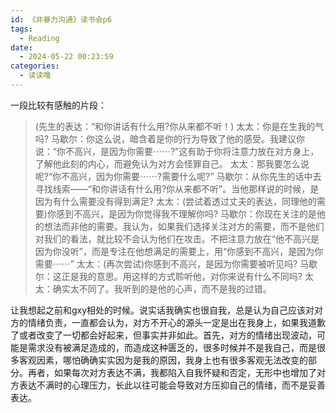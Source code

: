 ```yaml
---
id: 《非暴力沟通》读书会p6
tags:
  - Reading
date:
  - 2024-05-22 00:23:59
categories:
  - 读读噜
---
```

一段比较有感触的片段：

> (先生的表达：“和你讲话有什么用?你从来都不听！)
太太：你是在生我的气吗?
马歇尔：你这么说，暗含着是你的行为导致了他的感受。我建议你说：“你不高兴，是因为你需要⋯⋯?”这有助于你将注意力放在对方身上，了解他此刻的内心，而避免认为对方会怪罪自己。
太太：那我要怎么说呢?“你不高兴，因为你需要⋯⋯?需要什么呢?”
马歇尔：从你先生的话中去寻找线索——“和你讲话有什么用?你从来都不听”。当他那样说的时候，是因为有什么需要没有得到满足?
太太：(尝试着透过丈夫的表达，同理他的需要)你感到不高兴，是因为你觉得我不理解你吗?
马歇尔：你现在关注的是他的想法而非他的需要。我认为，如果我们选择关注对方的需要，而不是他们对我们的看法，就比较不会认为他们在攻击。不把注意力放在“他不高兴是因为你没听”，而是专注在他想满足的需要上，用“你感到不高兴，是因为你需要⋯⋯”
太太：(再次尝试)你感到不高兴，是因为你需要被听见吗?
马歇尔：这正是我的意思。用这样的方式聆听他，对你来说有什么不同吗?
太太：确实太不同了。我听到的是他的心声，而不是我的过错。

让我想起之前和gxy相处的时候。说实话我确实也很自我，总是认为自己应该对对方的情绪负责，一直都会认为，对方不开心的源头一定是出在我身上，如果我道歉了或者改变了一切都会好起来，但事实并非如此。首先，对方的情绪出现波动，可能是需求没有被满足造成的，而造成这种匮乏的，很多时候并不是我自己，而是很多客观因素，哪怕确确实实因为是我的原因，我身上也有很多客观无法改变的部分。再者，如果每次对方表达不满，我都陷入自我怀疑和否定，无形中也增加了对方表达不满时的心理压力，长此以往可能会导致对方压抑自己的情绪，而不是妥善表达。